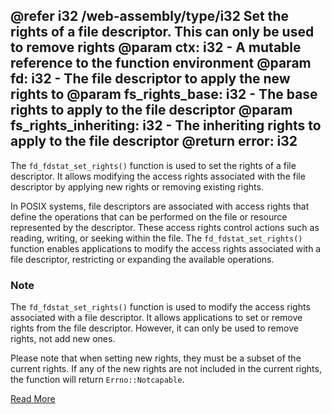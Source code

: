 @refer i32 /web-assembly/type/i32
Set the rights of a file descriptor. This can only be used to remove rights
@param ctx: i32 - A mutable reference to the function environment
@param fd: i32 - The file descriptor to apply the new rights to
@param fs_rights_base: i32 - The base rights to apply to the file descriptor
@param fs_rights_inheriting: i32 - The inheriting rights to apply to the file descriptor
@return error: i32
---

The `fd_fdstat_set_rights()` function is used to set the rights of a file descriptor. It allows modifying the access rights associated with the file descriptor by applying new rights or removing existing rights.

In POSIX systems, file descriptors are associated with access rights that define the operations that can be performed on the file or resource represented by the descriptor. These access rights control actions such as reading, writing, or seeking within the file. The `fd_fdstat_set_rights()` function enables applications to modify the access rights associated with a file descriptor, restricting or expanding the available operations.

### Note

The `fd_fdstat_set_rights()` function is used to modify the access rights associated with a file descriptor. It allows applications to set or remove rights from the file descriptor. However, it can only be used to remove rights, not add new ones.

Please note that when setting new rights, they must be a subset of the current rights. If any of the new rights are not included in the current rights, the function will return `Errno::Notcapable`.


[Read More](https://wasix.org/docs/api-reference/wasi/fd_fdstat_set_rights)
